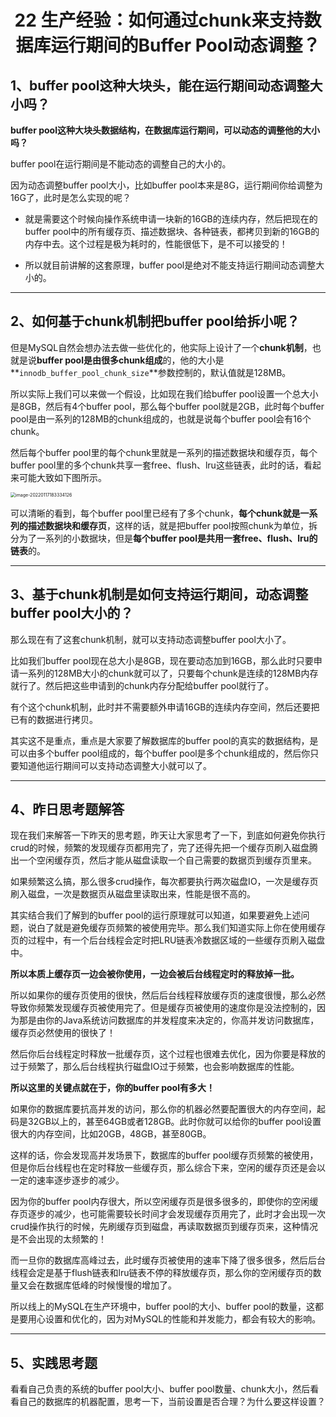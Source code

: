 <h1 align="center">22 生产经验：如何通过chunk来支持数据库运行期间的Buffer Pool动态调整？</h1>



## 1、buffer pool这种大块头，能在运行期间动态调整大小吗？

**buffer pool这种大块头数据结构，在数据库运行期间，可以动态的调整他的大小吗？**

buffer pool在运行期间是不能动态的调整自己的大小的。

因为动态调整buffer pool大小，比如buffer pool本来是8G，运行期间你给调整为16G了，此时是怎么实现的呢？

- 就是需要这个时候向操作系统申请一块新的16GB的连续内存，然后把现在的buffer pool中的所有缓存页、描述数据块、各种链表，都拷贝到新的16GB的内存中去。这个过程是极为耗时的，性能很低下，是不可以接受的！

- 所以就目前讲解的这套原理，buffer pool是绝对不能支持运行期间动态调整大小的。



---

## 2、如何基于chunk机制把buffer pool给拆小呢？

但是MySQL自然会想办法去做一些优化的，他实际上设计了一个**chunk机制**，也就是说**buffer pool是由很多chunk组成**的，他的大小是**`innodb_buffer_pool_chunk_size`**参数控制的，默认值就是128MB。

所以实际上我们可以来做一个假设，比如现在我们给buffer pool设置一个总大小是8GB，然后有4个buffer pool，那么每个buffer pool就是2GB，此时每个buffer pool是由一系列的128MB的chunk组成的，也就是说每个buffer pool会有16个chunk。

然后每个buffer pool里的每个chunk里就是一系列的描述数据块和缓存页，每个buffer pool里的多个chunk共享一套free、flush、lru这些链表，此时的话，看起来可能大致如下图所示。

<img src="https://studyimages.oss-cn-beijing.aliyuncs.com/img/mysql/01-33/202210201129063.png" alt="image-20220117183334126" style="zoom:50%;" />

可以清晰的看到，每个buffer pool里已经有了多个chunk，**每个chunk就是一系列的描述数据块和缓存页**，这样的话，就是把buffer pool按照chunk为单位，拆分为了一系列的小数据块，但是**每个buffer pool是共用一套free、flush、lru的链表**的。



---

## 3、基于chunk机制是如何支持运行期间，动态调整buffer pool大小的？

那么现在有了这套chunk机制，就可以支持动态调整buffer pool大小了。

比如我们buffer pool现在总大小是8GB，现在要动态加到16GB，那么此时只要申请一系列的128MB大小的chunk就可以了，只要每个chunk是连续的128MB内存就行了。然后把这些申请到的chunk内存分配给buffer pool就行了。

有个这个chunk机制，此时并不需要额外申请16GB的连续内存空间，然后还要把已有的数据进行拷贝。

其实这不是重点，重点是大家要了解数据库的buffer pool的真实的数据结构，是可以由多个buffer pool组成的，每个buffer pool是多个chunk组成的，然后你只要知道他运行期间可以支持动态调整大小就可以了。

---

## 4、昨日思考题解答

现在我们来解答一下昨天的思考题，昨天让大家思考了一下，到底如何避免你执行crud的时候，频繁的发现缓存页都用完了，完了还得先把一个缓存页刷入磁盘腾出一个空闲缓存页，然后才能从磁盘读取一个自己需要的数据页到缓存页里来。

如果频繁这么搞，那么很多crud操作，每次都要执行两次磁盘IO，一次是缓存页刷入磁盘，一次是数据页从磁盘里读取出来，性能是很不高的。

其实结合我们了解到的buffer pool的运行原理就可以知道，如果要避免上述问题，说白了就是避免缓存页频繁的被使用完毕。那么我们知道实际上你在使用缓存页的过程中，有一个后台线程会定时把LRU链表冷数据区域的一些缓存页刷入磁盘中。

**所以本质上缓存页一边会被你使用，一边会被后台线程定时的释放掉一批。**

所以如果你的缓存页使用的很快，然后后台线程释放缓存页的速度很慢，那么必然导致你频繁发现缓存页被使用完了。但是缓存页被使用的速度你是没法控制的，因为那是由你的Java系统访问数据库的并发程度来决定的，你高并发访问数据库，缓存页必然使用的很快了！

然后你后台线程定时释放一批缓存页，这个过程也很难去优化，因为你要是释放的过于频繁了，那么后台线程执行磁盘IO过于频繁，也会影响数据库的性能。

**所以这里的关键点就在于，你的buffer pool有多大！**

如果你的数据库要抗高并发的访问，那么你的机器必然要配置很大的内存空间，起码是32GB以上的，甚至64GB或者128GB。此时你就可以给你的buffer pool设置很大的内存空间，比如20GB，48GB，甚至80GB。

这样的话，你会发现高并发场景下，数据库的buffer pool缓存页频繁的被使用，但是你后台线程也在定时释放一些缓存页，那么综合下来，空闲的缓存页还是会以一定的速率逐步逐步的减少。

因为你的buffer pool内存很大，所以空闲缓存页是很多很多的，即使你的空闲缓存页逐步的减少，也可能需要较长时间才会发现缓存页用完了，此时才会出现一次crud操作执行的时候，先刷缓存页到磁盘，再读取数据页到缓存页来，这种情况是不会出现的太频繁的！

而一旦你的数据库高峰过去，此时缓存页被使用的速率下降了很多很多，然后后台线程会定是基于flush链表和lru链表不停的释放缓存页，那么你的空闲缓存页的数量又会在数据库低峰的时候慢慢的增加了。

所以线上的MySQL在生产环境中，buffer pool的大小、buffer pool的数量，这都是要用心设置和优化的，因为对MySQL的性能和并发能力，都会有较大的影响。

---

## 5、实践思考题

看看自己负责的系统的buffer pool大小、buffer pool数量、chunk大小，然后看看自己的数据库的机器配置，思考一下，当前设置是否合理？为什么要这样设置？





